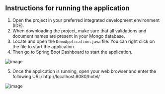 

## Instructions for running the application

1. Open the project in your preferred integrated development environment (IDE).
2. When downloading the project, make sure that all validations and document names are present in your Mongo database.
3. Locate and open the `DemoApplication.java` file. You can right click on the file to start the application.
4. Then go to Spring Boot Dashboard to start the application.
   
![image](https://github.com/DISC-isis2304-ST-5/G-01/assets/111006488/245f0d67-e1fd-457b-b806-8d0a767a83b3)

5. Once the application is running, open your web browser and enter the following URL: http://localhost:8080/hotel/

![image](https://github.com/DISC-isis2304-ST-5/G-01/assets/111006488/9d90e1b0-057d-4f3f-9c88-8459aeae556b)
